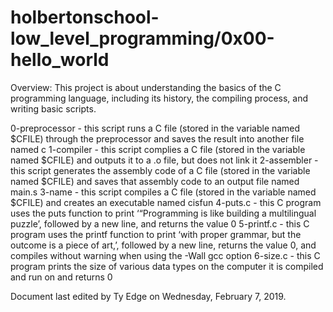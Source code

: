 # holbertonschool-low_level_programming/0x00-hello_world


Overview: This project is about understanding the basics of the C programming language, including its history, the compiling process, and writing basic scripts.


0-preprocessor - this script runs a C file (stored in the variable named $CFILE) through the preprocessor and saves the result into another file named c
1-compiler - this script complies a C file (stored in the variable named $CFILE) and outputs it to a .o file, but does not link it
2-assembler - this script generates the assembly code of a C file (stored in the variable named $CFILE) and saves that assembly code to an output file named main.s
3-name - this script compiles a C file (stored in the variable named $CFILE) and creates an executable named cisfun
4-puts.c - this C program uses the puts function to print ‘“Programming is like building a multilingual puzzle’, followed by a new line, and returns the value 0
5-printf.c - this C program uses the printf function to print ‘with proper grammar, but the outcome is a piece of art,’, followed by a new line, returns the value 0, and compiles without warning when using the -Wall gcc option
6-size.c - this C program prints the size of various data types on the computer it is compiled and run on and returns 0


Document last edited by Ty Edge on Wednesday, February 7, 2019.